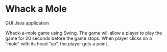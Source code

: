 # Whack a Mole
GUI Java application

Whack-a-mole game using Swing. The game will allow a player to play the game for 20 seconds before the game stops. When player
clicks on a “mole” with its head “up”, the player gets a point.
